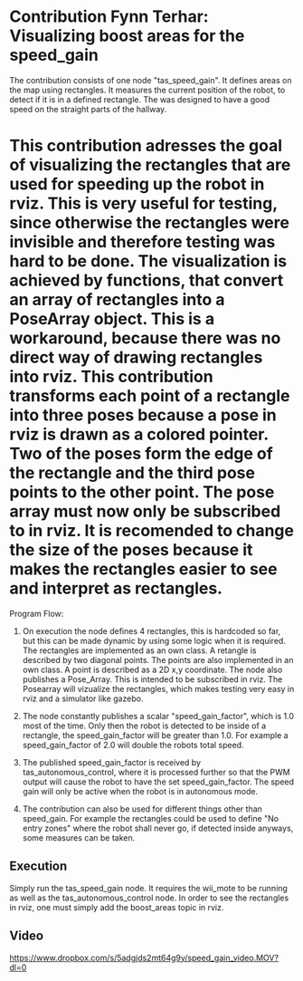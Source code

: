 # Contribution Fynn Terhar: Visualizing boost areas for the speed_gain

The contribution consists of one node "tas_speed_gain". It defines areas on the map using rectangles. It measures the current position of the robot, to detect if it is in a defined rectangle. The was designed to have a good speed on the straight parts of the hallway.


This contribution adresses the goal of visualizing the rectangles that are used for speeding up the robot in rviz. This is very useful for testing, since otherwise the rectangles were invisible and therefore testing was hard to be done. The visualization is achieved by functions, that convert an array of rectangles into a PoseArray object. This is a workaround, because there was no direct way of drawing rectangles into rviz. This contribution transforms each point of a rectangle into three poses because a pose in rviz is drawn as a colored pointer. Two of the poses form the edge of the rectangle and the third pose points to the other point. The pose array must now only be subscribed to in rviz. It is recomended to change the size of the poses because it makes the rectangles easier to see and interpret as rectangles.
=================================================================

Program Flow:

1. On execution the node defines 4 rectangles, this is hardcoded so far, but this can be made dynamic by using some logic when it is required. The rectangles are implemented as an own class. A retangle is described by two diagonal points. The points are also implemented in an own class. A point is described as a 2D x,y coordinate. The node also publishes a Pose_Array. This is intended to be subscribed in rviz. The Posearray will vizualize the rectangles, which makes testing very easy in rviz and a simulator like gazebo.

2. The node constantly publishes a scalar "speed_gain_factor", which is 1.0 most of the time. Only then the robot is detected to be inside of a rectangle, the speed_gain_factor will be greater than 1.0. For example a speed_gain_factor of 2.0 will double the robots total speed.

3. The published speed_gain_factor is received by tas_autonomous_control, where it is processed further so that the PWM output will cause the robot to have the set speed_gain_factor. The speed gain will only be active when the robot is in autonomous mode. 

4. The contribution can also be used for different things other than speed_gain. For example the rectangles could be used to define "No entry zones" where the robot shall never go, if detected inside anyways, some measures can be taken.

## Execution

Simply run the tas_speed_gain node. It requires the wii_mote to be running as well as the tas_autonomous_control node. In order to see the rectangles in rviz, one must simply add the boost_areas topic in rviz. 


## Video

https://www.dropbox.com/s/5adgjds2mt64g9y/speed_gain_video.MOV?dl=0

